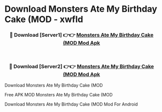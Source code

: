 # Download Monsters Ate My Birthday Cake (MOD - xwfld



<div align="center">
<h3>🔴 Download [Server1] 👉👉 <a href="https://momento.my/?title=Monsters_Ate_My_Birthday_Cake_(MOD">Monsters Ate My Birthday Cake (MOD Mod Apk</a></h3><br>

<h3>🔴 Download [Server2] 👉👉 <a href="https://momento.my/?title=Monsters_Ate_My_Birthday_Cake_(MOD">Monsters Ate My Birthday Cake (MOD Mod Apk</a></h3>
</div>



Download Monsters Ate My Birthday Cake (MOD 

Free APK MOD Monsters Ate My Birthday Cake (MOD 

Download Monsters Ate My Birthday Cake (MOD Mod For Android
